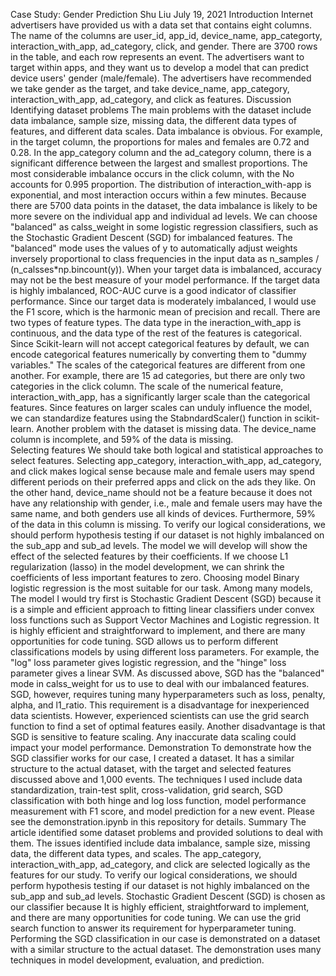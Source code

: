 Case Study: Gender Prediction
Shu Liu
July 19, 2021
Introduction
Internet advertisers have provided us with a data set that contains eight columns. The name of the columns are user_id, app_id, device_name, app_categorty, interaction_with_app, ad_category, click, and gender. There are 3700 rows in the table, and each row represents an event. The advertisers want to target within apps, and they want us to develop a model that can predict device users' gender (male/female). The advertisers have recommended we take gender as the target, and take device_name, app_category, interaction_with_app, ad_category, and click as features. 
Discussion
Identifying dataset problems
The main problems with the dataset include data imbalance, sample size, missing data, the different data types of features, and different data scales. 
Data imbalance is obvious. For example, in the target column, the proportions for males and females are 0.72 and 0.28. In the app_category column and the ad_category column, there is a significant difference between the largest and smallest proportions. The most considerable imbalance occurs in the click column, with the No accounts for 0.995 proportion. The distribution of interaction_with-app is exponential, and most interaction occurs within a few minutes.
Because there are 5700 data points in the dataset, the data imbalance is likely to be more severe on the individual app and individual ad levels.
We can choose "balanced" as calss_weight in some logistic regression classifiers, such as the Stochastic Gradient Descent (SGD) for imbalanced features. The "balanced" mode uses the values of y to automatically adjust weights inversely proportional to class frequencies in the input data as n_samples / (n_calsses*np.bincount(y)). 
When your target data is imbalanced, accuracy may not be the best measure of your model performance. If the target data is highly imbalanced, ROC-AUC curve is a good indicator of classifier performance. Since our target data is moderately imbalanced, I would use the F1 score, which is the harmonic mean of precision and recall. 
There are two types of feature types. The data type in the ineraction_with_app is continuous, and the data type of the rest of the features is categorical. Since Scikit-learn will not accept categorical features by default, we can encode categorical features numerically by converting them to "dummy variables."
The scales of the categorical features are different from one another. For example, there are 15 ad categories, but there are only two categories in the click column. The scale of the numerical feature, interaction_with_app, has a significantly larger scale than the categorical features. 
Since features on larger scales can unduly influence the model, we can standardize features using the StabndardScaler() function in scikit-learn. 
Another problem with the dataset is missing data. The device_name column is incomplete, and 59% of the data is missing.  
Selecting features
We should take both logical and statistical approaches to select features. Selecting app_category, interaction_with_app, ad_category, and click makes logical sense because male and female users may spend different periods on their preferred apps and click on the ads they like. On the other hand, 
device_name should not be a feature because it does not have any relationship with gender, i.e., male and female users may have the same name, and both genders use all kinds of devices. Furthermore, 59% of the data in this column is missing.
To verify our logical considerations, we should perform hypothesis testing if our dataset is not highly imbalanced on the sub_app and sub_ad levels. 
The model we will develop will show the effect of the selected features by their coefficients. If we choose L1 regularization (lasso) in the model development, we can shrink the coefficients of less important features to zero.
Choosing model 
Binary logistic regression is the most suitable for our task. Among many models, The model I would try first is Stochastic Gradient Descent (SGD) because it is a simple and efficient approach to fitting linear classifiers under convex loss functions such as Support Vector Machines and Logistic regression. It is highly efficient and straightforward to implement, and there are many opportunities for code tuning.
SGD allows us to perform different classifications models by using different loss parameters. For example, the "log" loss parameter gives logistic regression, and the "hinge" loss parameter gives a linear SVM.
As discussed above, SGD has the "balanced" mode in calss_weight for us to use to deal with our imbalanced features. 
SGD, however, requires tuning many hyperparameters such as loss, penalty, alpha, and l1_ratio. This requirement is a disadvantage for inexperienced data scientists. However, experienced scientists can use the grid search function to find a set of optimal features easily.
Another disadvantage is that SGD is sensitive to feature scaling. Any inaccurate data scaling could impact your model performance.
Demonstration
To demonstrate how the SGD classifier works for our case, I created a dataset. It has a similar structure to the actual dataset, with the target and selected features discussed above and 1,000 events. The techniques I used include data standardization, train-test split, cross-validation, grid search, SGD classification with both hinge and log loss function, model performance measurement with F1 score, and model prediction for a new event. Please see the demonstration.ipynb in this repository for details.
Summary
The article identified some dataset problems and provided solutions to deal with them.  The issues identified include data imbalance, sample size, missing data, the different data types, and scales.
The app_category, interaction_with_app, ad_category, and click are selected logically as the features for our study. To verify our logical considerations, we should perform hypothesis testing if our dataset is not highly imbalanced on the sub_app and sub_ad levels. 
Stochastic Gradient Descent (SGD) is chosen as our classifier because It is highly efficient, straightforward to implement, and there are many opportunities for code tuning. We can use the grid search function to answer its requirement for hyperparameter tuning.
Performing the SGD classification in our case is demonstrated on a dataset with a similar structure to the actual dataset. The demonstration uses many techniques in model development, evaluation, and prediction.

